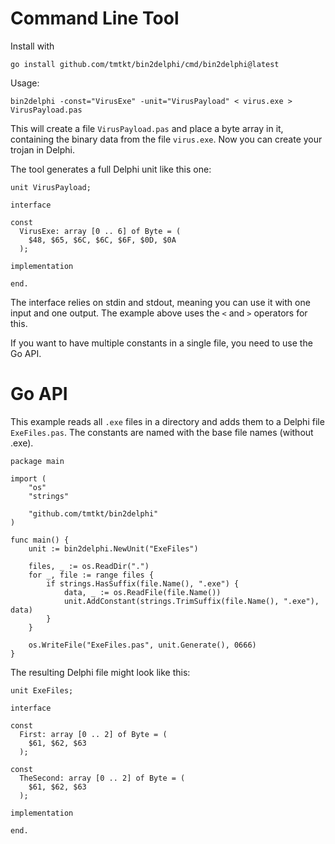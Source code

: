 # Command Line Tool

Install with

	go install github.com/tmtkt/bin2delphi/cmd/bin2delphi@latest

Usage:

	bin2delphi -const="VirusExe" -unit="VirusPayload" < virus.exe > VirusPayload.pas

This will create a file `VirusPayload.pas` and place a byte array in it,
containing the binary data from the file `virus.exe`. Now you can create your
trojan in Delphi.

The tool generates a full Delphi unit like this one:

```
unit VirusPayload;

interface

const
  VirusExe: array [0 .. 6] of Byte = (
    $48, $65, $6C, $6C, $6F, $0D, $0A
  );

implementation

end.
```

The interface relies on stdin and stdout, meaning you can use it with one input
and one output. The example above uses the `<` and `>` operators for this.

If you want to have multiple constants in a single file, you need to use the
Go API.

# Go API

This example reads all `.exe` files in a directory and adds them to a Delphi
file `ExeFiles.pas`. The constants are named with the base file names (without
.exe).

```
package main

import (
	"os"
	"strings"

	"github.com/tmtkt/bin2delphi"
)

func main() {
	unit := bin2delphi.NewUnit("ExeFiles")

	files, _ := os.ReadDir(".")
	for _, file := range files {
		if strings.HasSuffix(file.Name(), ".exe") {
			data, _ := os.ReadFile(file.Name())
			unit.AddConstant(strings.TrimSuffix(file.Name(), ".exe"), data)
		}
	}

	os.WriteFile("ExeFiles.pas", unit.Generate(), 0666)
}
```

The resulting Delphi file might look like this:

```
unit ExeFiles;

interface

const
  First: array [0 .. 2] of Byte = (
    $61, $62, $63
  );

const
  TheSecond: array [0 .. 2] of Byte = (
    $61, $62, $63
  );

implementation

end.
```
